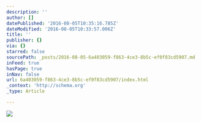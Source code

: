 ```yaml
---
description: ''
author: []
datePublished: '2016-08-05T10:35:16.785Z'
dateModified: '2016-08-05T10:33:57.006Z'
title: ''
publisher: {}
via: {}
starred: false
sourcePath: _posts/2016-08-05-6a403059-f863-4ce3-8b5c-ef0f83cd5907.md
inFeed: true
hasPage: true
inNav: false
url: 6a403059-f863-4ce3-8b5c-ef0f83cd5907/index.html
_context: 'http://schema.org'
_type: Article

---
```

![](https://the-grid-user-content.s3-us-west-2.amazonaws.com/52018eba-43b5-40fa-a2ff-37afd13f1001.jpg)